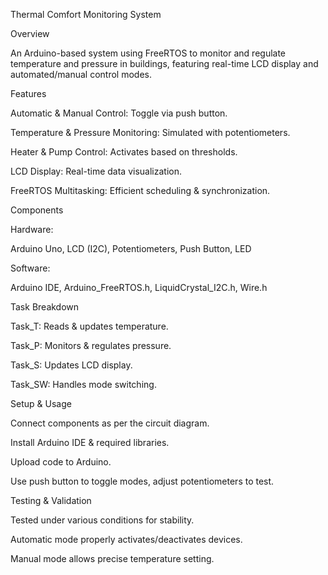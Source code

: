 Thermal Comfort Monitoring System

Overview

An Arduino-based system using FreeRTOS to monitor and regulate temperature and pressure in buildings, featuring real-time LCD display and automated/manual control modes.

Features

Automatic & Manual Control: Toggle via push button.

Temperature & Pressure Monitoring: Simulated with potentiometers.

Heater & Pump Control: Activates based on thresholds.

LCD Display: Real-time data visualization.

FreeRTOS Multitasking: Efficient scheduling & synchronization.

Components

Hardware:

Arduino Uno, LCD (I2C), Potentiometers, Push Button, LED

Software:

Arduino IDE, Arduino_FreeRTOS.h, LiquidCrystal_I2C.h, Wire.h

Task Breakdown

Task_T: Reads & updates temperature.

Task_P: Monitors & regulates pressure.

Task_S: Updates LCD display.

Task_SW: Handles mode switching.

Setup & Usage

Connect components as per the circuit diagram.

Install Arduino IDE & required libraries.

Upload code to Arduino.

Use push button to toggle modes, adjust potentiometers to test.

Testing & Validation

Tested under various conditions for stability.

Automatic mode properly activates/deactivates devices.

Manual mode allows precise temperature setting.
